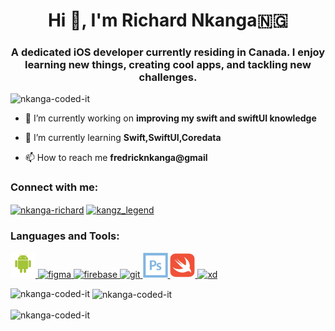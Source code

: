 <!--
**Nkanga-Coded-It/Nkanga-Coded-It** is a ✨ _special_ ✨ repository because its `README.md` (this file) appears on your GitHub profile.

Here are some ideas to get you started:

- 🔭 I’m currently working on ...
- 🌱 I’m currently learning ...
- 👯 I’m looking to collaborate on ...
- 🤔 I’m looking for help with ...
- 💬 Ask me about ...
- 📫 How to reach me: ...
- 😄 Pronouns: ...
- ⚡ Fun fact: ...
-->


<h1 align="center">Hi 👋, I'm Richard Nkanga🇳🇬</h1>
<h3 align="center">A dedicated  iOS developer currently residing in Canada. I enjoy learning new things, creating cool apps, and tackling new challenges.</h3>

<p align="left"> <img src="https://komarev.com/ghpvc/?username=nkanga-coded-it&label=Profile%20views&color=0e75b6&style=flat" alt="nkanga-coded-it" /> </p>

- 🔭 I’m currently working on **improving my swift and swiftUI knowledge**

- 🌱 I’m currently learning **Swift,SwiftUI,Coredata**

- 📫 How to reach me **fredricknkanga@gmail**

<h3 align="left">Connect with me:</h3>
<p align="left">
<a href="https://linkedin.com/in/richard nkanga" target="blank"><img align="center" src="https://raw.githubusercontent.com/rahuldkjain/github-profile-readme-generator/master/src/images/icons/Social/linked-in-alt.svg" alt="nkanga-richard" height="30" width="40" /></a>
<a href="https://instagram.com/kangz_legend" target="blank"><img align="center" src="https://raw.githubusercontent.com/rahuldkjain/github-profile-readme-generator/master/src/images/icons/Social/instagram.svg" alt="kangz_legend" height="30" width="40" /></a>
</p>

<h3 align="left">Languages and Tools:</h3>
<p align="left"> <a href="https://developer.android.com" target="_blank" rel="noreferrer"> <img src="https://raw.githubusercontent.com/devicons/devicon/master/icons/android/android-original-wordmark.svg" alt="android" width="40" height="40"/> </a> <a href="https://www.figma.com/" target="_blank" rel="noreferrer"> <img src="https://www.vectorlogo.zone/logos/figma/figma-icon.svg" alt="figma" width="40" height="40"/> </a> <a href="https://firebase.google.com/" target="_blank" rel="noreferrer"> <img src="https://www.vectorlogo.zone/logos/firebase/firebase-icon.svg" alt="firebase" width="40" height="40"/> </a> <a href="https://git-scm.com/" target="_blank" rel="noreferrer"> <img src="https://www.vectorlogo.zone/logos/git-scm/git-scm-icon.svg" alt="git" width="40" height="40"/> </a> <a href="https://www.photoshop.com/en" target="_blank" rel="noreferrer"> <img src="https://raw.githubusercontent.com/devicons/devicon/master/icons/photoshop/photoshop-line.svg" alt="photoshop" width="40" height="40"/> </a> <a href="https://developer.apple.com/swift/" target="_blank" rel="noreferrer"> <img src="https://raw.githubusercontent.com/devicons/devicon/master/icons/swift/swift-original.svg" alt="swift" width="40" height="40"/> </a> <a href="https://www.adobe.com/products/xd.html" target="_blank" rel="noreferrer"> <img src="https://cdn.worldvectorlogo.com/logos/adobe-xd.svg" alt="xd" width="40" height="40"/> </a> </p>

<p><img align="left" src="https://github-readme-stats.vercel.app/api/top-langs?username=nkanga-coded-it&show_icons=true&locale=en&layout=compact" alt="nkanga-coded-it" /></p>

<p>&nbsp;<img align="center" src="https://github-readme-stats.vercel.app/api?username=nkanga-coded-it&show_icons=true&locale=en" alt="nkanga-coded-it" /></p>

<p><img align="center" src="https://github-readme-streak-stats.herokuapp.com/?user=nkanga-coded-it&" alt="nkanga-coded-it" /></p>
